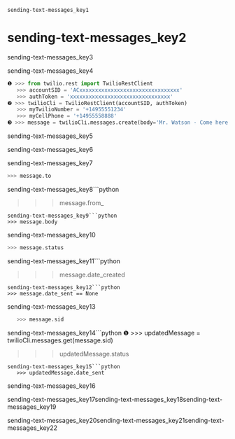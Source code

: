 ```ngMeta
sending-text-messages_key1
```
# sending-text-messages_key2
sending-text-messages_key3

sending-text-messages_key4

```python
❶ >>> from twilio.rest import TwilioRestClient
   >>> accountSID = 'ACxxxxxxxxxxxxxxxxxxxxxxxxxxxxxxxx'
   >>> authToken = 'xxxxxxxxxxxxxxxxxxxxxxxxxxxxxxxx'
❷ >>> twilioCli = TwilioRestClient(accountSID, authToken)
   >>> myTwilioNumber = '+14955551234'
   >>> myCellPhone = '+14955558888'
❸ >>> message = twilioCli.messages.create(body='Mr. Watson - Come here - I want to see you.', from_=myTwilioNumber, to=myCellPhone)
```
sending-text-messages_key5

sending-text-messages_key6

sending-text-messages_key7

```python
>>> message.to
```
sending-text-messages_key8```python
>>> message.from_
```
sending-text-messages_key9```python
>>> message.body
```
sending-text-messages_key10

```python
>>> message.status
```
sending-text-messages_key11```python
>>> message.date_created
```
sending-text-messages_key12```python
>>> message.date_sent == None
```
sending-text-messages_key13

```python
   >>> message.sid
```
sending-text-messages_key14```python
❶ >>> updatedMessage = twilioCli.messages.get(message.sid)
   >>> updatedMessage.status
```
sending-text-messages_key15```python
   >>> updatedMessage.date_sent
```
sending-text-messages_key16

sending-text-messages_key17sending-text-messages_key18sending-text-messages_key19

sending-text-messages_key20sending-text-messages_key21sending-text-messages_key22